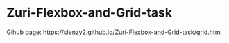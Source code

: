# Zuri-Flexbox-and-Grid-task

Gihub page: https://slenzy2.github.io/Zuri-Flexbox-and-Grid-task/grid.html

